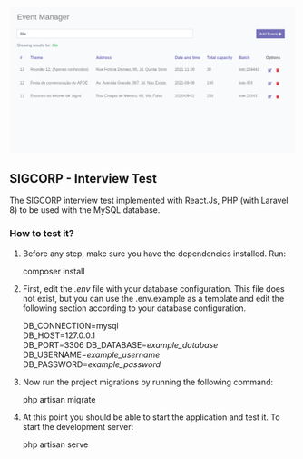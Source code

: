 <p align="center"><a href="https://github.com/raulbonifacio/sigcorp-test" target="_blank"><img src="https://github.com/raulbonifacio/sigcorp-test/blob/master/screenshot.png" width="800"></a></p>

## SIGCORP - Interview Test

The SIGCORP interview test implemented with React.Js, PHP (with Laravel 8) to be used with the MySQL database.

### How to test it?

1. Before any step, make sure you have the dependencies installed. Run:

	composer install

2. First, edit the *.env* file with your database configuration. This file does not exist, but you can use the .env.example as a template and edit the following section according to your database configuration.

	DB_CONNECTION=mysql  
	DB_HOST=127.0.0.1  
	DB_PORT=3306
	DB_DATABASE=*example_database*  
	DB_USERNAME=*example_username*  
	DB_PASSWORD=*example_password*  

3. Now run the project migrations by running the following command: 

	php artisan migrate

4. At this point you should be able to start the application and test it. To start the development server:

	php artisan serve



